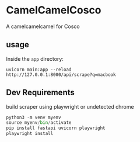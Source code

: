 # CamelCamelCosco

A camelcamelcamel for Cosco 


## usage 

Inside the `app` directory: 

```
uvicorn main:app --reload
http://127.0.0.1:8000/api/scrape?q=macbook
```

## Dev Requirements 

build scraper using playwright or undetected chrome

```python 
python3 -m venv myenv
source myenv/bin/activate
pip install fastapi uvicorn playwright
playwright install
```

